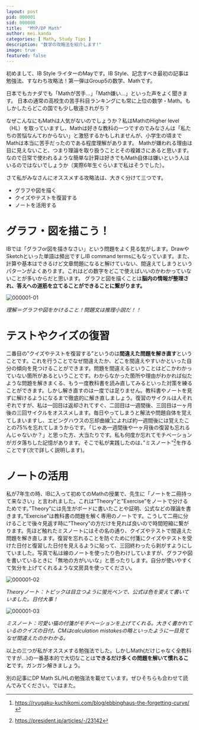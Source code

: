```yaml
---
layout: post
pid: 000001
sid: 000000
title:  "MYP/DP Math"
author: mei.kanda
categories: [ Math, Study Tips ]
description: "数学の攻略法を紹介します!"
image: true
featured: false
---
```


初めまして、IB Style ライターのMayです。IB Style、記念すべき最初の記事は勉強法、すなわち攻略法！第一弾はGroup5の数学、Mathです。

日本でもカナダでも「Mathが苦手…」「Math嫌い…」といった声をよく聞きます。
日本の通常の高校生の苦手科目ランキングにも常に上位の数学・Math。もしかしたらどこの国でも少し敬遠されがち？


なぜこんなにもMathは人気がないのでしょうか？私はMathのHigher level（HL）を取っていますし、Mathは好きな教科の一つですのでみなさんは「私たちの苦悩なんてわからない」と激怒するかもしれませんが、小学生の頃までMathは本当に苦手だったのである程度理解があります。
Mathが嫌われる理由は目に見えないこと、つまり理論を取り扱うこととその複雑さにあると思います。なので日常で使われるような簡単な計算は好きでもMath自体は嫌いという人はいるのではないでしょうか（実際6年生ぐらいまで私はそうでした）。

さて私がみなさんにオススメする攻略法は、大きく分けて三つです。

* グラフや図を描く
* クイズやテストを復習する
* ノートを活用する

# グラフ・図を描こう！

IBでは「グラフor図を描きなさい」という問題をよく見る気がします。DrawやSketchといった単語は頻出ですしIB command termsにもなっています。また、計算や基本はできるけど文章問題になると解けていない、間違えてしまうというパターンがよくあります。これはどの数字をどこで使えばいいのかわかっていないことが多いからだと思います。
グラフと図を描くことは**脳内の情報が整理され、答えへの道筋を立てることができることに繋がります。**

![000001-01](https://cs001.ibstyle.tk/res/000001-01.png)

_理解＝グラフや図をかけること！問題文は推理小説だ！！_

# テストやクイズの復習

二番目の”クイズやテストを復習する”というのは**間違えた問題を解き直す**ということです。これを行うことでなぜ間違えたか、どこを間違えやすいかといった自分の傾向を見つけることができます。問題を間違えるということはどこかわかっていない箇所があるということです。わからなかった箇所や理由がわかれば似たような問題を解きまくる、もう一度教科書を読み直してみるといった対策を練ることができます。しかし解き直すのは一度では足りません。教科書やノートを見ずに解けるようになるまで徹底的に解き直しましょう。復習のサイクルは人それぞれですが、私は一回目は返却されてすぐ、二回目は一週間後、三回目は一ヶ月後の三回サイクルをオススメします。毎日やってしまうと解法や問題自体を覚えてしまいますし、エビングハウスの忘却曲線[^1]によれば約一週間後には覚えたことの75%を忘れてしまうからです。「じゃあ一週間後や一ヶ月後の復習も忘れるんじゃないか？」と思った方、大当たりです。私も何度か忘れてモチベーションがガタ落ちした記憶があります。そこで私が実践したのは、”ミスノート”[^2]を作ることです(次で詳しく説明します)。

# ノートの活用

私が7年生の時、IBに入って初めてのMathの授業で、先生に「ノートを二冊持って来なさい」と言われました。これは”Theory”と”Exercise”をノートで分けるためです。”Theory”には先生がボードに書いたことや証明、公式などの理論を書きます。”Exercise”は教科書の問題を解く専用のノートです。こうして二冊に分けることで後々見返す時に”Theory”の方だけを見れば良いので時間短縮に繋がります。先ほど触れたミスノートにはその名の通り、クイズやテストで間違えた問題を解き直します。復習を忘れることを防ぐために付箋にクイズやテストを受けた日付と復習した日付を見えるように貼って、三回終わったら剥がすようにしていました。写真で私は線のノートを使ったり色わけしていますが、グラフや図を書いているときに「無地の方がいいな」と思ったりします。自分が使いやすくて気分を上げてくれるような文房具を使ってください。

![000001-02](https://cs001.ibstyle.tk/res/000001-02.png)

_Theoryノート：トピックは目立つように蛍光ペンで、公式は色を変えて書いていました。日付大事！_

![000001-03](https://cs001.ibstyle.tk/res/000001-03.png)

_ミスノート：可愛い猫の付箋がモチベーションを上げてくれる。大きく書かれているのクイズの日付。CMはcalculation mistakesの略といったように一目見てなぜ間違えたのかわかる。_

以上の三つが私がオススメする勉強法でした。しかしMath(だけじゃなく全教科ですが…)の一番基本的で大切なことは**できるだけ多くの問題を解いて慣れること**です。ガンガン解きましょう。

別の記事にDP Math SL/HLの勉強法を載せています。ぜひそちらも合わせて読んでみてください。ではまた。



[^1]: https://ryugaku-kuchikomi.com/blog/ebbinghaus-the-forgetting-curve/
[^2]: https://president.jp/articles/-/23142
